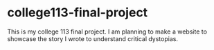 # college113-final-project

This is my college 113 final project. I am planning to make a website to showcase the story I wrote to understand critical dystopias.
